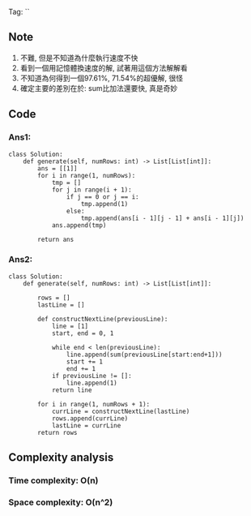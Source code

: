 Tag: `` 
## Note
1. 不難, 但是不知道為什麼執行速度不快
2. 看到一個用記憶體換速度的解, 試著用這個方法解解看
3. 不知道為何得到一個97.61%, 71.54%的超優解, 很怪
4. 確定主要的差別在於: sum比加法還要快, 真是奇妙

## Code
### Ans1:
    class Solution:
        def generate(self, numRows: int) -> List[List[int]]:
            ans = [[1]]
            for i in range(1, numRows):
                tmp = []
                for j in range(i + 1):
                    if j == 0 or j == i:
                        tmp.append(1)
                    else:
                        tmp.append(ans[i - 1][j - 1] + ans[i - 1][j])
                ans.append(tmp)
    
            return ans
### Ans2:
    class Solution:
        def generate(self, numRows: int) -> List[List[int]]:
            
            rows = []
            lastLine = []
            
            def constructNextLine(previousLine):
                line = [1]
                start, end = 0, 1
                
                while end < len(previousLine):
                    line.append(sum(previousLine[start:end+1]))
                    start += 1
                    end += 1
                if previousLine != []:
                    line.append(1)
                return line
            
            for i in range(1, numRows + 1):
                currLine = constructNextLine(lastLine)
                rows.append(currLine)
                lastLine = currLine
            return rows

## Complexity analysis
### Time complexity: O(n)

### Space complexity: O(n^2)




